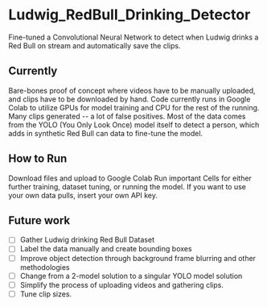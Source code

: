 # Ludwig_RedBull_Drinking_Detector
Fine-tuned a Convolutional Neural Network to detect when Ludwig drinks a Red Bull on stream and automatically save the clips.

## Currently
Bare-bones proof of concept where videos have to be manually uploaded, and clips have to be downloaded by hand.
Code currently runs in Google Colab to utilize GPUs for model training and CPU for the rest of the running.
Many clips generated -- a lot of false positives.
Most of the data comes from the YOLO (You Only Look Once) model itself to detect a person, which adds in synthetic Red Bull can data to fine-tune the model.

## How to Run
Download files and upload to Google Colab
Run important Cells for either further training, dataset tuning, or running the model.
If you want to use your own data pulls, insert your own API key.

## Future work 
- [ ] Gather Ludwig drinking Red Bull Dataset
- [ ] Label the data manually and create bounding boxes
- [ ] Improve object detection through background frame blurring and other methodologies
- [ ] Change from a 2-model solution to a singular YOLO model solution
- [ ] Simplify the process of uploading videos and gathering clips.
- [ ] Tune clip sizes.
